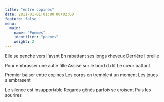 ```yaml
---
title: "entre copines"
date: 2011-01-01T01:00:00+02:00
feature: false
menu:
  main:
    name: "Poèmes"
    identifier: "poemes"
    weight: 2
---
```


Elle se penche vers l'avant
En rabattant ses longs cheveux
Derrière l'oreille

Pour embrasser une autre fille
Assise sur le bord du lit
Le cœur battant

Premier baiser entre copines
Les corps en tremblent un moment
Les joues s'embrasent

Le silence est insupportable
Regards gênés parfois se croisent
Puis les sourires
